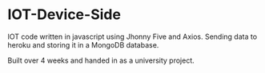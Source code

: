# IOT-Device-Side

IOT code written in javascript using Jhonny Five and Axios.
Sending data to heroku and storing it in a MongoDB database.

Built over 4 weeks and handed in as a university project.
